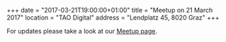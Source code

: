 +++
date = "2017-03-21T19:00:00+01:00"
title = "Meetup on 21 March 2017"
location = "TAO Digital"
address = "Lendplatz 45, 8020 Graz"
+++

For updates please take a look at our
[Meetup page](https://www.meetup.com/Graz-Open-Source-Meetup/events/237197304/).
